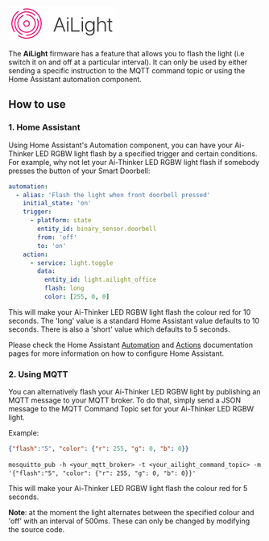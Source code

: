 ![AiLight](images/ailight_logo.png)

The **AiLight** firmware has a feature that allows you to flash the light (i.e switch it on and off at a particular interval). It can only be used by either sending a specific instruction to the MQTT command topic or using the Home Assistant automation component.

## How to use

### 1. Home Assistant
Using Home Assistant's Automation component, you can have your Ai-Thinker LED RGBW light flash by a specified trigger and certain conditions. For example, why not let your Ai-Thinker LED RGBW light flash if somebody presses the button of your Smart Doorbell:

``` YAML
automation:
  - alias: 'Flash the light when front doorbell pressed'
    initial_state: 'on'
    trigger:
      - platform: state
        entity_id: binary_sensor.doorbell
        from: 'off'
        to: 'on'
    action:
      - service: light.toggle
        data:
          entity_id: light.ailight_office
          flash: long
          color: [255, 0, 0]
```
This will make your Ai-Thinker LED RGBW light flash the colour red for 10 seconds. The 'long' value is a standard Home Assistant value defaults to 10 seconds. There is also a 'short' value which defaults to 5 seconds.

Please check the Home Assistant [Automation](https://home-assistant.io/getting-started/automation/) and [Actions](https://home-assistant.io/docs/automation/action/) documentation pages for more information on how to configure Home Assistant.

### 2. Using MQTT
You can alternatively flash your Ai-Thinker LED RGBW light by publishing an MQTT message to your MQTT broker. To do that, simply send a JSON message to the MQTT Command Topic set for your Ai-Thinker LED RGBW light.

Example:
``` JSON
{"flash":"5", "color": {"r": 255, "g": 0, "b": 0}}
```

`mosquitto_pub -h <your_mqtt_broker> -t <your_ailight_command_topic> -m '{"flash":"5", "color": {"r": 255, "g": 0, "b": 0}}'`

This will make your Ai-Thinker LED RGBW light flash the colour red for 5 seconds.

**Note**: at the moment the light alternates between the specified colour and 'off' with an interval of 500ms. These can only be changed by modifying the source code.

